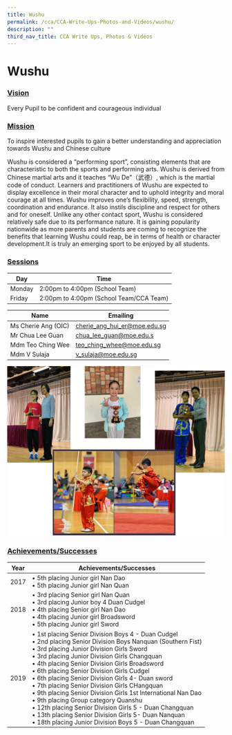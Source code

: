 ```yaml
---
title: Wushu
permalink: /cca/CCA-Write-Ups-Photos-and-Videos/wushu/
description: ""
third_nav_title: CCA Write Ups, Photos & Videos
---
```

# Wushu

### <u>Vision</u>

Every Pupil to be confident and courageous individual

### <u>Mission</u>
To inspire interested pupils to gain a better understanding and appreciation towards Wushu and Chinese culture 

Wushu is considered a “performing sport”, consisting elements that are characteristic to both the sports and performing arts. Wushu is derived from Chinese martial arts and it teaches “Wu De”（武德）, which is the martial code of conduct. Learners and practitioners of Wushu are expected to display excellence in their moral character and to uphold integrity and moral courage at all times. Wushu improves one’s flexibility, speed, strength, coordination and endurance. It also instils discipline and respect for others and for oneself. Unlike any other contact sport, Wushu is considered relatively safe due to its performance nature. It is gaining popularity nationwide as more parents and students are coming to recognize the benefits that learning Wushu could reap, be in terms of health or character development.It is truly an emerging sport to be enjoyed by all students.

### <b><u>Sessions</u></b>

| Day | Time |
| --- | --- |
| Monday | 2:00pm to 4:00pm (School Team) |
| Friday | 2:00pm to 4:00pm (School Team/CCA Team) |


| Name                               | Emailing                         |
|------------------------------------|----------------------------------|
| Ms Cherie Ang (OIC)                | [cherie\_ang\_hui\_er@moe.edu.sg](mailto:cherie_ang_hui_er@moe.edu.sg)    |
| Mr Chua Lee Guan                   | [chua\_lee\_guan@moe.edu.s](mailto:chua_lee_guan@moe.edu.sg)        |
| Mdm Teo Ching Wee                  |[teo\_ching\_whee@moe.edu.sg](mailto:teo_ching_whee@moe.edu.sg)       |
| Mdm V Sulaja       | [v\_sulaja@moe.edu.sg](mailto:eyananthini_jeyapal@moe.edu.sg)  |

![](/images/Cca/Wushu/1.jpg)

### <b><u>Achievements/Successes</u></b>


| Year | Achievements/Successes                       |
|------|----------------------------------------------------------------------------------------------------------------|
| 2017 | • 5th placing Junior girl Nan Dao<br>• 5th placing Junior girl Nan Quan                              |
| 2018 | • 3rd placing Senior girl Nan Quan<br>• 3rd  placing Junior boy 4 Duan Cudgel<br>• 4th placing Senior girl Nan Dao<br>• 4th placing Junior girl Broadsword<br>• 5th placing Junior girl Sword                     |
| 2019 | •  1st placing Senior Division Boys 4 - Duan Cudgel<br>• 2nd placing Senior Division Boys Nanquan (Southern Fist)<br>• 3rd placing Junior Division Girls Sword<br>• 3rd placing Junior Division Girls Changquan<br>• 4th placing Senior Division Girls Broadsword<br>• 6th placing Senior Division Girls Cudgel<br>• 6th placing Senior Division Girls 4- Duan sword<br>• 7th placing Senior Division Girls CHangquan<br>• 9th placing Senior Division Girls 1st International Nan Dao<br>• 9th placing Group category Quanshu<br>• 12th placing Senior Division Girls 5 -  Duan Changquan<br>• 13th placing Senior Division Girls 5- Duan Nanquan<br>• 18th placing Junior Division Boys 5 -  Duan Changquan |